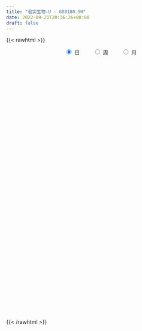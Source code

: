 ```yaml
---
title: "君实生物-U - 688180.SH"
date: 2022-09-21T20:36:26+08:00
draft: false
---
```

{{< rawhtml >}}
    <div style="text-align: center">
        <label style="padding: 1rem;"><input style="margin-right: .5rem" type="radio" name="period" value="D" checked onclick="period_change(this)">日</label>
        <label style="padding: 1rem;"><input style="margin-right: .5rem" type="radio" name="period" value="W" onclick="period_change(this)">周</label>
        <label style="padding: 1rem;"><input style="margin-right: .5rem" type="radio" name="period" value="M" onclick="period_change(this)">月</label>
    </div>
    <div id="chart" style="height: 700px;"></div> 
    <script type="text/javascript">
        const D_v = [20208.17,24397.59,41228.09,37460.76,27404.21,22305.48,31499.83,30792.16,20314.15,18694.76,16053.45,23063.58,46789.79,28741.41,16091.13,19859.54,36701.54,21594.01,21524.06,25164.91,14286.28,12622.81,36059.67,30711.98,29709.57,27368.76,19452.79,20184.43,14547.06,14059.77,22203.9,18965.05,18934.54,9822.54,9006.99,11928.23,18959.85,17356.44,46119.88,18680.79,13415.94,18966.39,18318.42,19333.76,23905.66,15573.78,23410.01,74677.48,25848.01,27640.51,15799.84,13706.85,14305.72,17012.82,13132.69,35253.29,18260.51,10000.49,14784.64,12893.21,15143.32,13835.92,12770.75,10326.23,10642.64,12513.07,11385.01,20753.1,13593.04,24279.51,14709.89,24487.51,30450.93,19937.76,38479.55,18894.45,22106.29,20186.26,19345.35,21445.7,23152.78,73358.84,32178.0,24200.43,42495.31,27453.48,19243.57,19664.88,21003.51,22751.6,27915.11,32629.29,25811.97,43835.62,32631.09,23942.99,37263.87,60660.55,33376.82,62749.24,25563.56,30980.04,28442.77,39786.69,26562.13,31236.92,19782.84,26835.4,21399.43,47192.32,47461.71,26307.38,39064.15,28994.26,31510.01,39108.95,36148.84,49969.34,25748.19,17801.52,18673.02,31939.37,34144.78,27263.04,18917.16,22089.5,25774.01,18489.8,19538.04,16743.65,10686.79,13999.03,12066.65,19619.83,15292.12,9684.71,7656.77,6405.59,14707.1,8488.77,6443.94,7398.05,5907.43,8342.4,8169.75,9560.13,8579.7,9627.2,11914.28,11819.49,9106.1,11111.77,8208.81,8529.18,17756.17,14353.36,20227.18,11018.19,10510.28,13241.19,59495.48,37358.0,19164.31,17770.85,15832.16,11946.94,10478.25,11764.34,18218.81,16791.25,18821.27,16644.25,15172.25,18518.15,15477.46,15113.55,23473.35,18497.79,27694.68,41859.8,33109.89,23674.21,19815.38,16378.23,26770.56,15369.02,14154.87,15464.57,18323.89,19195.27,16744.52,13633.26,20694.99,15180.09,14009.66,10727.62,13972.65,27497.08,17448.21,16031.04,13577.27,24291.11,16651.35,22518.89,13368.38,20386.03,15432.95,20862.83,19463.38,22416.1,141548.94,129386.75,78035.74,39376.5,58174.05,69731.33,46073.56,57109.93,47903.39,57803.35,64826.65,85492.59,77569.5,86141.56,54189.94,47393.37,43521.96,67889.18,55270.4,43178.78,46593.89,37295.3,38586.12,34379.8,31201.74,142152.75,82152.11,50611.41,57774.24,38659.25,42650.57,30474.69,85248.82,93311.36,37683.14,27155.11,37030.38,54922.15,27490.97,29526.57,28662.52,38301.15,27027.5,28810.51,19839.88,46412.84,78674.61,48211.96,23133.1,20962.49,29687.36,18924.55,37516.37,16678.58,28990.02,21856.28,19775.32,16943.82,18555.47,17457.53,18471.22,15978.87,18878.21,21971.03,28317.78,33968.28,28924.69,46999.13,23739.37,18649.9,27333.21,32093.72,45491.02,31753.09,33210.32,39251.3,44213.55,136415.53,79795.47,40797.59,96832.75,63049.76,42956.94,48553.61,79759.48,143331.54,77202.43,52780.92,55338.17,47312.95,98324.57,101596.1,75854.41,65281.35,37241.75,74300.23,45532.37,47972.65,112252.03,193855.8,113371.56,61669.31,69386.21,58349.25,63578.05,36865.27,28163.83,30571.05,37637.45,81111.14,44119.5,67352.83,25356.22,21514.62,228624.93,165546.46,73814.97,45800.43,32953.23,53245.4,76109.32,101855.77,114730.13,308549.99,369517.98,279483.96,197360.6,233598.7,229304.42,133151.56,124088.01,175126.62,114673.99,96936.26,79428.37,64132.79,85495.87,98393.59,74941.09,155735.72,105447.37,98782.71,69299.78,118086.73,113925.19,100368.49,90143.85,161407.67,119419.69,121512.59,80188.41,73620.89,173802.41,134656.25,125866.47,185915.54,127790.83,156035.12,225282.5,269909.35,199450.35,239078.9,275562.87,310405.89,276631.37,167911.92,163651.73,158846.6,140901.2,150021.88,134225.1,127319.68,136618.46,111114.87,132704.91,83643.81,90152.41,84021.06,85048.62,94271.44,114510.49,200894.54,160556.85,113945.45,111950.06,136588.03,79892.86,125426.06,102577.07,108450.43,215860.18,173544.28,179011.14,138572.09,181062.18,226210.45,223259.49,341778.41,229571.2,270106.41,300029.13,232217.05,222138.05,281579.7,234758.52,470940.17,272782.79,216245.36,147639.8,196469.09,152239.49,398151.95,219904.8,182038.3,250356.39,149646.76,117569.25,188806.32,133843.48,102669.8,107488.53,98918.67,219390.72,156469.45,110692.93,117713.54,134802.15,128582.72,112061.25,126880.03,129605.75,96405.65,83587.32,101106.38,94333.93,99944.6,106046.31,101673.89,98363.91,128490.08,70178.81,64831.14,108880.58,120756.34,70588.65,48024.72,105073.96,60840.13,43959.81,87356.7,55465.58,73579.58,66609.76,44319.56,82077.43,80990.37,68806.87,83887.26,89665.24,48350.79,63036.62,84634.08,43636.26,38231.46,40240.63,48964.95,81686.96,64422.3,42610.88,79866.84,55354.86,40744.43,37965.11,33137.36,42166.61,61221.17,56381.75,44923.48,38961.67,29981.49,39629.54,29610.37,57481.69,38117.63,33255.21,46238.9,50135.56,51705.27,38541.5,31490.55]
const D_histogram = [0.0,-0.1084900285,0.0240888954,0.3703215121,0.298596508,0.2768606386,-0.1048750566,-0.6045712216,-0.6981626484,-0.6315499305,-0.5316708943,-0.3702928482,0.0262323787,0.301046294,0.3919459598,0.3950984873,0.5929904573,0.5342644008,0.3165559572,-0.1681597075,-0.4115314766,-0.551202611,-0.256728302,0.1175951604,0.3957168733,0.467233464,0.4223089752,0.3364264404,0.22605481,0.0953937012,0.0562886158,-0.1532528577,-0.4570103993,-0.6062972513,-0.6769987256,-0.693833279,-0.5225551686,-0.5596094999,-0.9722753694,-1.1210770398,-1.166890288,-0.9561054482,-0.9003233929,-0.6668739407,-0.3691599399,-0.3426835715,-0.4900114694,-0.8369920626,-1.0950084291,-1.2710315256,-1.241225079,-1.1143273479,-0.9064363796,-0.7842477832,-0.6380688556,-0.3375576327,-0.0995257699,0.1298518909,0.3555248368,0.5145429699,0.5839838184,0.6714420422,0.7494000883,0.7683838118,0.7017083942,0.533461609,0.4010532016,0.1694992538,0.158141814,0.3692735343,0.5005402198,0.5303309883,0.7298735611,0.7939458056,0.9217401066,0.9945202915,0.9827025355,0.8862458557,0.7889152242,0.6330759947,0.3841116639,0.972828621,1.3004607589,1.3345445772,1.5729263777,1.4044392035,1.1505772094,0.8379349831,0.7141663122,0.4647514665,0.3911066309,0.1817113164,0.0988185642,0.2397341752,0.3317529353,0.4200911976,0.6485912647,1.1116677501,1.3075900203,1.0815836036,0.7121838538,0.6114355997,0.5661743783,0.6990869864,0.5120035287,0.1948961346,-0.1396654101,-0.1246094287,-0.0166460024,0.4011135141,0.465013982,0.5375618274,0.761111078,0.5253159243,0.1991236456,0.3141030807,0.4308228945,0.3258292623,-0.0001607765,-0.184010827,-0.4110265556,-0.903701938,-1.578397079,-2.0218877717,-2.1968806934,-2.0879337749,-2.1165923021,-2.123702702,-1.9334046075,-1.5738896824,-1.2773726495,-1.0393557636,-0.6936752264,-0.7463296705,-0.9050689874,-1.0592892542,-0.9359731241,-0.8772445465,-0.5448181677,-0.3410165027,-0.1435013747,-0.0039877151,0.0880382403,0.1491040728,0.1546766814,0.2039564507,0.0899589049,-0.0172221781,-0.1291510347,-0.2672499723,-0.1892651416,0.0268818549,0.1280575303,0.2064589347,0.4415039499,0.5756930191,0.6517227111,0.7470931794,0.7955533333,0.6219953144,0.9902375042,0.7479617442,0.6145679091,0.3839798168,0.0615652301,-0.0725378255,-0.2173472533,-0.2210200163,-0.083204286,-0.089655728,-0.0034699814,0.0539440835,-0.0527596409,-0.0262336142,0.0531113676,0.0221592933,0.1667925137,0.1563319437,0.3277368296,0.6978492965,0.9213501367,0.8904462661,0.7622182868,0.6481735448,0.3535139784,0.038785077,-0.1597935963,-0.380096678,-0.6826496623,-0.9516923444,-1.0130654946,-0.9547035582,-1.0308612165,-0.9814129516,-0.8427436456,-0.7479509531,-0.5499066357,-0.5017675398,-0.4430287117,-0.4180062095,-0.3181107751,-0.5019063444,-0.653624014,-0.8485449821,-0.9409683544,-1.0693722515,-0.9852450543,-0.7573084658,-0.4871101121,-0.3719555567,-0.7497323832,-0.9682329263,-1.1772640143,-1.1880293948,-1.1369857663,-0.9273086112,-0.8191723021,-0.6936039597,-0.6750684579,-0.7198612278,-0.6012470001,-0.2995443528,-0.0016030756,0.3606905137,0.6018295565,0.7740785074,0.8189643139,0.981465613,1.1175857496,1.1330376959,1.0407467707,0.8674362555,0.6912956966,0.481472346,0.3089406125,0.5561341986,0.4471861919,0.4502830399,0.3679800577,0.3536885517,0.2804982926,0.2016686501,0.315068256,0.123646857,0.0814978659,0.0889849798,0.2150561173,0.4140979993,0.4943362197,0.4858432213,0.4044805034,0.4396937153,0.4289782276,0.4158629351,0.3780088219,0.2364269825,0.2032778054,0.0613152618,0.0039570428,-0.0382183357,-0.0334796784,-0.0512006215,-0.2325628357,-0.2448024422,-0.1402670503,-0.0315172365,0.0129801272,0.0154812669,0.0100007107,0.0157363043,0.0020001857,0.0501653995,0.0413161431,-0.0226824298,-0.1025246778,-0.2357415451,-0.2768291607,-0.4513928139,-0.5003258198,-0.4636195938,-0.4213289458,-0.4259343432,-0.3330002626,-0.2526043634,-0.1722187234,-0.1773475501,-0.1160630841,0.2347032644,0.4174130621,0.5627546778,0.8416988874,1.0053229777,1.080054282,0.9963254371,1.0534351039,1.2221427951,1.3298294882,1.3178412003,1.3069634984,1.1852450781,1.171317156,1.0762300589,0.7451817085,0.3642178839,0.1587325656,-0.0291025669,-0.1589477013,-0.1610375415,-0.0257785276,0.2855391896,0.4687892071,0.5438633681,0.3423815641,0.1911306652,0.0233353535,-0.1690611131,-0.2949302584,-0.4445830298,-0.5013671984,-0.4766783894,-0.5721630171,-0.5305294356,-0.5564503507,-0.5525247818,0.0697712025,0.0213191194,-0.155959493,-0.3609393659,-0.4440784869,-0.3299697789,-0.0980978288,0.2269249694,0.5213016909,1.3159185552,2.2747609074,2.6256804657,2.6158579189,2.4765903162,1.6885914865,1.1032463189,0.3565551674,-0.6297093272,-1.3109456203,-1.8943992678,-2.2068009251,-2.4153362888,-2.4006582498,-2.4060218083,-2.45328179,-1.935439219,-1.5871048826,-1.1573559579,-0.8381434605,-0.300540676,0.3145390443,0.6127293852,0.9058697281,1.1784132687,1.4408575834,1.3863688748,1.2478010552,1.0998828157,1.2353397813,1.2825855364,1.341894378,0.5716906294,0.1355883812,0.2811674456,0.7262630344,0.7769736264,0.6092473148,0.4051866658,0.6890947129,1.4149227865,1.8825150512,1.6291227356,1.4101193452,1.3013470957,0.8406522899,0.3762574846,-0.1409981226,-0.3786841421,-0.478234323,-0.7005987623,-1.134744262,-1.4088890797,-1.7189668721,-1.9012060591,-2.0838821149,-2.3456800112,-2.0636408124,-1.2331983306,-0.5081828025,-0.1394512324,-0.1930090376,0.0599750613,0.0424187938,0.001620987,0.0409264401,-0.1282616805,0.6225361949,1.0680697092,1.6111005685,1.8040253528,2.2546812686,2.3294882815,2.7478884616,3.5557519543,4.0294976091,3.5131394393,2.2835836552,1.1257471996,0.7934088788,0.2601870471,-0.4711408825,-2.3440471451,-3.2398893632,-3.7063825837,-4.0157323262,-4.2637596007,-4.1296283211,-4.5678999787,-4.4304512025,-4.0645528566,-3.1990704139,-2.4912207895,-1.7846893319,-1.0883414186,-0.8587015059,-0.6489538248,-0.6073328823,-0.503409494,-0.0909588256,-0.0917512444,-0.1017786993,-0.2240505411,-0.4052874053,-0.2295137755,-0.0958493057,0.1226961841,-0.0314693505,-0.05562521,-0.1194303672,0.0565442867,0.0664915598,0.0999765913,0.0639066399,0.0064078153,0.070579931,-0.1798850587,-0.2681269697,-0.3017841795,-0.2770785568,-0.4162051205,-0.4953379183,-0.4664965214,-0.2313051577,-0.1287448034,-0.0812127588,0.0999151616,0.1438191699,0.0697284495,0.0000726186,-0.049750492,-0.1654660694,-0.2247793769,-0.1998086736,0.0003041047,0.0910178463,0.2198804905,0.2001100336,0.3908934403,0.4896048258,0.5479292655,0.5511065792,0.6197661848,0.7219042934,0.6478498265,0.6144619001,0.4397104616,0.2266333406,0.1393102429,0.051466296,0.0239430579,-0.0409652826,-0.0951774317,-0.101335998,-0.0429983403,-0.0218625199,0.0278664249,0.1005047192,0.10560771,0.2440094246,0.2660576354,0.2804240682,0.1934951371,0.1090953118,-0.0493156707,-0.0504167956,-0.045282129]
const D_fast = [0.0,-0.1356125356,0.0029886121,0.4418016069,0.4447257298,0.4922050201,0.0842505606,-0.5665884097,-0.8347204986,-0.9259952634,-0.9590339508,-0.8902291167,-0.4871457952,-0.1370703063,0.0518158494,0.1537429988,0.4998825831,0.5747226268,0.4361531724,-0.0906024191,-0.4368570573,-0.7143288444,-0.484036611,-0.0803143585,0.2967365727,0.4850615295,0.5457142844,0.5439383598,0.4900804319,0.3832677484,0.3582348169,0.110380129,-0.3076300125,-0.6084911773,-0.848442333,-1.0387352061,-0.9980958878,-1.1750525942,-1.830787306,-2.2598582363,-2.5973940565,-2.6256355788,-2.7949343718,-2.7282034047,-2.5227793889,-2.5819739134,-2.8518046786,-3.4080332874,-3.9398017612,-4.4335827391,-4.7140825623,-4.8657666681,-4.8844847947,-4.9583581441,-4.9716964304,-4.7555746157,-4.5424241954,-4.2805835619,-3.9660294067,-3.6783755312,-3.4629387281,-3.2076199938,-2.9423119256,-2.7312322491,-2.6224805681,-2.6573619512,-2.6895070581,-2.8786861925,-2.8505081788,-2.5470580749,-2.2906563345,-2.1282828189,-1.7462718558,-1.4837131599,-1.1254838322,-0.8040735745,-0.5702156966,-0.4451109125,-0.3452127379,-0.3427829688,-0.4957193836,0.3362047288,0.9889520564,1.356672019,1.9882854139,2.1709080406,2.2046903488,2.1015318683,2.1563047754,2.0230777964,2.0472096186,1.8832421331,1.825054022,2.0259031768,2.2008601707,2.3942212324,2.7848691156,3.5258625385,4.0486823139,4.0930717981,3.9017180117,3.9538286575,4.0501110307,4.3577953854,4.2987128098,4.0303294494,3.6608515523,3.6447551764,3.7485571021,4.2665949971,4.4467489605,4.6536872628,5.0675142829,4.9630481103,4.686636743,4.8801419482,5.1045674857,5.081031169,4.7550009361,4.5251481788,4.1953758114,3.4767749445,2.4074805337,1.4585178981,0.734304803,0.3212682777,-0.236538325,-0.7745744003,-1.0676274577,-1.1015849532,-1.1244110827,-1.1462331377,-0.9739714071,-1.2132082688,-1.5982148326,-2.0172574129,-2.1279345638,-2.2885171229,-2.092295286,-1.9737477467,-1.8121079624,-1.6735912315,-1.5595557161,-1.4612138654,-1.4169720864,-1.3167032045,-1.408211024,-1.5196976516,-1.6639142669,-1.8688256975,-1.8381571523,-1.615289692,-1.4820996341,-1.352083496,-1.0066624933,-0.7285501693,-0.4895897995,-0.2074460363,0.0399024509,0.0218432605,0.6376448264,0.5823595024,0.6026076446,0.4680145065,0.1609912273,0.0087537154,-0.1903925258,-0.2493202928,-0.132305634,-0.161171008,-0.0758527568,-0.004952671,-0.1248463056,-0.1048786824,-0.0122558588,-0.0376681097,0.1486632391,0.177285655,0.4306247483,0.9751995393,1.4290379136,1.6207456096,1.6830722021,1.7310708463,1.5247897744,1.2197571423,0.9812300699,0.6659028187,0.1926874189,-0.3142783494,-0.6289178732,-0.8092318263,-1.1431047888,-1.3390097617,-1.4110263672,-1.5032214129,-1.4426537545,-1.5199565435,-1.5719748933,-1.6514539436,-1.6310862029,-1.9403583583,-2.2554820314,-2.6625392451,-2.990204706,-3.3859516659,-3.5481357323,-3.5095262603,-3.3611054345,-3.3389397684,-3.9041496907,-4.3647084653,-4.8680555569,-5.1758282861,-5.4090310992,-5.4311810969,-5.5278378632,-5.5756705108,-5.7259021234,-5.9506602003,-5.9823577226,-5.7555411635,-5.4580006552,-5.0055344376,-4.6139380056,-4.2481694278,-3.9985425429,-3.5906748406,-3.1751582665,-2.8764468963,-2.7085511288,-2.6650025801,-2.6683192149,-2.757774479,-2.8530710594,-2.4668439237,-2.4639953823,-2.3483277743,-2.3386357421,-2.2645051102,-2.2675707962,-2.2959832761,-2.1038166062,-2.264326291,-2.2861008157,-2.2563674567,-2.07653229,-1.7739659082,-1.5701436328,-1.4571758259,-1.4374184179,-1.2922817772,-1.195752708,-1.1049022668,-1.0482541745,-1.1307292682,-1.1130589939,-1.2396927221,-1.2960616804,-1.3477916428,-1.3514229052,-1.3819440036,-1.6214469267,-1.6948871438,-1.6254185144,-1.5245480098,-1.4768056143,-1.4704341579,-1.4734145363,-1.4637448666,-1.4769809389,-1.4162743751,-1.4147945958,-1.4844637762,-1.5899371936,-1.7820894471,-1.892384353,-2.1797962096,-2.3538106704,-2.4330093429,-2.4960509314,-2.6071399146,-2.5974558996,-2.5802110912,-2.5428801321,-2.5923458463,-2.5600771513,-2.1506349868,-1.8635719236,-1.5775416384,-1.0881727069,-0.6732178722,-0.3284729974,-0.163120483,0.1573479597,0.6315913497,1.0717354149,1.389207427,1.7050705997,1.879663449,2.1585648158,2.3325352335,2.1877823103,1.8978729566,1.7320707797,1.5369600055,1.3673779458,1.3250287202,1.4538431022,1.8365456168,2.1369929361,2.348032939,2.2321465261,2.1286782935,1.9667168201,1.7320550752,1.5324533654,1.2716548365,1.0895288684,0.99504808,0.756522698,0.6655239206,0.5004904178,0.3662847913,1.0060235762,0.962901273,0.7466327873,0.451418073,0.2572593302,0.2888755935,0.4962230864,0.8779771269,1.3026792712,2.4262757743,3.9538083533,4.961148028,5.6052899609,6.0851699373,5.7193189793,5.4097853913,4.7522330317,3.6085412053,2.5995685072,1.5425150427,0.6784131541,-0.1339562817,-0.7194428052,-1.3263118158,-1.986892245,-1.9529094788,-2.0013513631,-1.8609414278,-1.7512647956,-1.28879718,-0.5950826986,-0.1437100115,0.3758977635,0.9430446212,1.5657033318,1.8578068419,2.0311892861,2.1582417506,2.6025336615,2.9704258006,3.3652082367,2.7379271455,2.3357219926,2.5515929184,3.1782542658,3.4232082643,3.4077937815,3.3050297989,3.7612115242,4.8407702945,5.7789913219,5.9328796902,6.0664061362,6.2829706606,6.0324389272,5.6621084931,5.1096033553,4.7772463002,4.5581375386,4.1606234087,3.4427918435,2.8164247558,2.0766052454,1.4190645436,0.7154179591,-0.13279994,-0.3666709443,0.1554719549,0.7534417824,1.0873105443,0.9855004798,1.253478344,1.246526775,1.2061342149,1.255671278,1.0544177373,1.9608496614,2.673400603,3.6192066045,4.2631377269,5.2774639599,5.9346430432,7.0400153387,8.7368168199,10.217936877,10.5798635671,9.9212036967,9.044804041,8.91081794,8.44264287,7.5935297198,5.1346116709,3.4287971121,2.0357082456,0.7224254215,-0.5915417532,-1.4898175538,-3.0700642061,-4.0402282305,-4.6904680988,-4.6247532595,-4.5397088326,-4.279349708,-3.8550871493,-3.840122613,-3.7926133881,-3.9028256662,-3.9247546514,-3.5350436894,-3.5587739192,-3.594246049,-3.7725305261,-4.0550892416,-3.9366940557,-3.8269919124,-3.5777723765,-3.7398052487,-3.7778674107,-3.8715301597,-3.6814194342,-3.6548492711,-3.5963700917,-3.6164633832,-3.672360254,-3.5905431555,-3.8859794099,-4.0412530633,-4.150356318,-4.1949203345,-4.4380981784,-4.6410654557,-4.7288481892,-4.5514831149,-4.4811089615,-4.4538801066,-4.2477733958,-4.167914595,-4.224573203,-4.2942108793,-4.3564716128,-4.5135537076,-4.6290618593,-4.6540433245,-4.45385452,-4.3403863168,-4.15655355,-4.1262964985,-3.8377897317,-3.6166771397,-3.4213703837,-3.2804164252,-3.0568152733,-2.7742010914,-2.6862931017,-2.5660655531,-2.6308893762,-2.7873081621,-2.839803699,-2.9147810719,-2.9363185455,-3.0114682066,-3.0894747137,-3.1209672795,-3.0733792068,-3.0577090164,-3.0010134654,-2.9032489913,-2.871744073,-2.6723400022,-2.5837773827,-2.4993049328,-2.5378600796,-2.594986077,-2.7657259772,-2.7794313009,-2.7856171665]
const D_slow = [0.0,-0.0271225071,-0.0211002833,0.0714800948,0.1461292218,0.2153443814,0.1891256173,0.0379828119,-0.1365578502,-0.2944453328,-0.4273630564,-0.5199362685,-0.5133781738,-0.4381166003,-0.3401301104,-0.2413554885,-0.0931078742,0.040458226,0.1195972153,0.0775572884,-0.0253255807,-0.1631262335,-0.227308309,-0.1979095189,-0.0989803006,0.0178280654,0.1234053092,0.2075119193,0.2640256218,0.2878740471,0.3019462011,0.2636329867,0.1493803868,-0.002193926,-0.1714436074,-0.3449019271,-0.4755407193,-0.6154430942,-0.8585119366,-1.1387811966,-1.4305037685,-1.6695301306,-1.8946109788,-2.061329464,-2.153619449,-2.2392903419,-2.3617932092,-2.5710412248,-2.8447933321,-3.1625512135,-3.4728574833,-3.7514393202,-3.9780484151,-4.1741103609,-4.3336275748,-4.418016983,-4.4428984255,-4.4104354527,-4.3215542435,-4.1929185011,-4.0469225465,-3.8790620359,-3.6917120139,-3.4996160609,-3.3241889624,-3.1908235601,-3.0905602597,-3.0481854463,-3.0086499928,-2.9163316092,-2.7911965543,-2.6586138072,-2.4761454169,-2.2776589655,-2.0472239389,-1.798593866,-1.5529182321,-1.3313567682,-1.1341279621,-0.9758589634,-0.8798310475,-0.6366238922,-0.3115087025,0.0221274418,0.4153590362,0.7664688371,1.0541131394,1.2635968852,1.4421384633,1.5583263299,1.6561029876,1.7015308167,1.7262354578,1.7861690016,1.8691072354,1.9741300348,2.136277851,2.4141947885,2.7410922936,3.0114881945,3.1895341579,3.3423930578,3.4839366524,3.658708399,3.7867092812,3.8354333148,3.8005169623,3.7693646051,3.7652031045,3.865481483,3.9817349785,4.1161254354,4.3064032049,4.437732186,4.4875130974,4.5660388676,4.6737445912,4.7552019067,4.7551617126,4.7091590058,4.606402367,4.3804768825,3.9858776127,3.4804056698,2.9311854964,2.4092020527,1.8800539772,1.3491283017,0.8657771498,0.4723047292,0.1529615668,-0.1068773741,-0.2802961807,-0.4668785983,-0.6931458451,-0.9579681587,-1.1919614397,-1.4112725764,-1.5474771183,-1.632731244,-1.6686065877,-1.6696035164,-1.6475939564,-1.6103179382,-1.5716487678,-1.5206596552,-1.4981699289,-1.5024754735,-1.5347632321,-1.6015757252,-1.6488920106,-1.6421715469,-1.6101571643,-1.5585424307,-1.4481664432,-1.3042431884,-1.1413125106,-0.9545392158,-0.7556508824,-0.6001520538,-0.3525926778,-0.1656022417,-0.0119602645,0.0840346897,0.0994259972,0.0812915409,0.0269547275,-0.0283002765,-0.049101348,-0.07151528,-0.0723827754,-0.0588967545,-0.0720866647,-0.0786450683,-0.0653672264,-0.059827403,-0.0181292746,0.0209537113,0.1028879187,0.2773502428,0.507687777,0.7302993435,0.9208539152,1.0828973014,1.171275796,1.1809720653,1.1410236662,1.0459994967,0.8753370811,0.637413995,0.3841476214,0.1454717319,-0.1122435723,-0.3575968102,-0.5682827216,-0.7552704598,-0.8927471188,-1.0181890037,-1.1289461816,-1.233447734,-1.3129754278,-1.4384520139,-1.6018580174,-1.8139942629,-2.0492363515,-2.3165794144,-2.562890678,-2.7522177944,-2.8739953225,-2.9669842116,-3.1544173075,-3.396475539,-3.6907915426,-3.9877988913,-4.2720453329,-4.5038724857,-4.7086655612,-4.8820665511,-5.0508336656,-5.2307989725,-5.3811107225,-5.4559968107,-5.4563975796,-5.3662249512,-5.2157675621,-5.0222479352,-4.8175068568,-4.5721404535,-4.2927440161,-4.0094845922,-3.7492978995,-3.5324388356,-3.3596149115,-3.239246825,-3.1620116719,-3.0229781222,-2.9111815742,-2.7986108142,-2.7066157998,-2.6181936619,-2.5480690888,-2.4976519262,-2.4188848622,-2.387973148,-2.3675986815,-2.3453524366,-2.2915884072,-2.1880639074,-2.0644798525,-1.9430190472,-1.8418989213,-1.7319754925,-1.6247309356,-1.5207652018,-1.4262629964,-1.3671562507,-1.3163367994,-1.3010079839,-1.3000187232,-1.3095733071,-1.3179432267,-1.3307433821,-1.388884091,-1.4500847016,-1.4851514641,-1.4930307733,-1.4897857415,-1.4859154248,-1.4834152471,-1.479481171,-1.4789811246,-1.4664397747,-1.4561107389,-1.4617813464,-1.4874125158,-1.5463479021,-1.6155551923,-1.7284033957,-1.8534848507,-1.9693897491,-2.0747219856,-2.1812055714,-2.264455637,-2.3276067279,-2.3706614087,-2.4149982962,-2.4440140672,-2.3853382512,-2.2809849856,-2.1402963162,-1.9298715943,-1.6785408499,-1.4085272794,-1.1594459201,-0.8960871442,-0.5905514454,-0.2580940733,0.0713662267,0.3981071013,0.6944183708,0.9872476598,1.2563051746,1.4426006017,1.5336550727,1.5733382141,1.5660625724,1.526325647,1.4860662617,1.4796216298,1.5510064272,1.668203729,1.804169571,1.889764962,1.9375476283,1.9433814667,1.9011161884,1.8273836238,1.7162378663,1.5908960667,1.4717264694,1.3286857151,1.1960533562,1.0569407685,0.9188095731,0.9362523737,0.9415821536,0.9025922803,0.8123574388,0.7013378171,0.6188453724,0.5943209152,0.6510521575,0.7813775803,1.1103572191,1.6790474459,2.3354675623,2.9894320421,3.6085796211,4.0307274927,4.3065390724,4.3956778643,4.2382505325,3.9105141274,3.4369143105,2.8852140792,2.281380007,1.6812154446,1.0797099925,0.466389545,-0.0174702598,-0.4142464804,-0.7035854699,-0.913121335,-0.988256504,-0.909621743,-0.7564393967,-0.5299719646,-0.2353686474,0.1248457484,0.4714379671,0.7833882309,1.0583589348,1.3671938802,1.6878402643,2.0233138587,2.1662365161,2.2001336114,2.2704254728,2.4519912314,2.646234638,2.7985464667,2.8998431331,3.0721168114,3.425847508,3.8964762708,4.3037569547,4.656286791,4.9816235649,5.1917866374,5.2858510085,5.2506014779,5.1559304423,5.0363718616,4.861222171,4.5775361055,4.2253138356,3.7955721176,3.3202706028,2.799300074,2.2128800712,1.6969698681,1.3886702855,1.2616245849,1.2267617768,1.1785095174,1.1935032827,1.2041079811,1.2045132279,1.2147448379,1.1826794178,1.3383134665,1.6053308938,2.0081060359,2.4591123741,3.0227826913,3.6051547617,4.2921268771,5.1810648656,6.1884392679,7.0667241278,7.6376200415,7.9190568414,8.1174090611,8.1824558229,8.0646706023,7.478658816,6.6686864752,5.7420908293,4.7381577477,3.6722178476,2.6398107673,1.4978357726,0.390222972,-0.6259152422,-1.4256828456,-2.048488043,-2.494660376,-2.7667457307,-2.9814211071,-3.1436595633,-3.2954927839,-3.4213451574,-3.4440848638,-3.4670226749,-3.4924673497,-3.548479985,-3.6498018363,-3.7071802802,-3.7311426066,-3.7004685606,-3.7083358982,-3.7222422007,-3.7520997925,-3.7379637209,-3.7213408309,-3.6963466831,-3.6803700231,-3.6787680693,-3.6611230865,-3.7060943512,-3.7731260936,-3.8485721385,-3.9178417777,-4.0218930578,-4.1457275374,-4.2623516678,-4.3201779572,-4.3523641581,-4.3726673478,-4.3476885574,-4.3117337649,-4.2943016525,-4.2942834979,-4.3067211209,-4.3480876382,-4.4042824824,-4.4542346508,-4.4541586247,-4.4314041631,-4.3764340405,-4.3264065321,-4.228683172,-4.1062819656,-3.9692996492,-3.8315230044,-3.6765814582,-3.4961053848,-3.3341429282,-3.1805274532,-3.0705998378,-3.0139415026,-2.9791139419,-2.9662473679,-2.9602616034,-2.9705029241,-2.994297282,-3.0196312815,-3.0303808666,-3.0358464965,-3.0288798903,-3.0037537105,-2.977351783,-2.9163494269,-2.849835018,-2.779729001,-2.7313552167,-2.7040813888,-2.7164103064,-2.7290145053,-2.7403350376]
const D_data = [['2020-09-01', 91.98, 90.0, 89.63, 92.0],['2020-09-02', 89.99, 88.3, 88.03, 90.56],['2020-09-03', 89.57, 91.35, 88.31, 93.75],['2020-09-04', 90.14, 95.49, 90.08, 95.5],['2020-09-07', 94.48, 91.28, 90.75, 95.38],['2020-09-08', 91.56, 91.91, 90.82, 94.9],['2020-09-09', 91.08, 86.4, 86.33, 91.08],['2020-09-10', 87.04, 82.26, 81.8, 87.5],['2020-09-11', 84.0, 85.21, 83.32, 85.99],['2020-09-14', 86.63, 86.58, 85.33, 88.4],['2020-09-15', 86.29, 86.93, 84.18, 86.99],['2020-09-16', 86.64, 87.98, 86.06, 89.5],['2020-09-17', 88.56, 92.23, 87.4, 93.8],['2020-09-18', 91.88, 92.59, 91.1, 94.6],['2020-09-21', 93.01, 91.5, 90.8, 93.01],['2020-09-22', 90.3, 90.93, 90.22, 93.74],['2020-09-23', 91.0, 94.29, 90.55, 95.98],['2020-09-24', 92.99, 91.9, 91.36, 93.48],['2020-09-25', 91.89, 89.51, 89.07, 93.6],['2020-09-28', 89.07, 84.33, 84.0, 89.79],['2020-09-29', 85.77, 85.15, 84.38, 86.17],['2020-09-30', 86.6, 85.01, 84.82, 87.57],['2020-10-09', 93.2, 90.52, 89.82, 94.5],['2020-10-12', 91.39, 93.25, 90.39, 93.48],['2020-10-13', 93.0, 94.0, 92.36, 94.99],['2020-10-14', 92.0, 92.7, 91.92, 94.99],['2020-10-15', 92.0, 91.68, 91.68, 93.89],['2020-10-16', 91.73, 91.14, 89.5, 92.4],['2020-10-19', 91.0, 90.56, 90.18, 91.99],['2020-10-20', 90.02, 89.82, 88.6, 90.26],['2020-10-21', 89.52, 90.61, 89.52, 92.95],['2020-10-22', 89.99, 87.8, 87.8, 90.0],['2020-10-23', 87.85, 85.01, 84.9, 88.69],['2020-10-26', 84.01, 85.3, 83.61, 85.99],['2020-10-27', 85.0, 85.16, 84.27, 85.7],['2020-10-28', 85.0, 85.01, 83.88, 85.66],['2020-10-29', 85.01, 87.24, 84.31, 87.97],['2020-10-30', 87.18, 84.48, 84.33, 87.18],['2020-11-02', 84.92, 77.83, 76.0, 84.93],['2020-11-03', 78.0, 78.63, 76.99, 79.3],['2020-11-04', 78.99, 78.29, 77.95, 79.96],['2020-11-05', 79.73, 80.88, 78.84, 82.0],['2020-11-06', 80.98, 78.66, 77.57, 81.0],['2020-11-09', 79.28, 80.76, 79.0, 81.32],['2020-11-10', 82.69, 82.29, 81.8, 84.88],['2020-11-11', 82.0, 79.17, 79.1, 82.29],['2020-11-12', 79.17, 76.0, 75.18, 80.1],['2020-11-13', 72.0, 71.27, 67.5, 73.49],['2020-11-16', 72.3, 69.58, 69.58, 72.9],['2020-11-17', 70.2, 68.05, 67.31, 70.79],['2020-11-18', 68.2, 68.75, 67.97, 69.55],['2020-11-19', 68.1, 68.93, 67.75, 69.39],['2020-11-20', 68.88, 69.49, 68.08, 69.66],['2020-11-23', 69.49, 68.05, 67.91, 69.49],['2020-11-24', 67.95, 67.9, 67.23, 68.35],['2020-11-25', 67.6, 70.03, 67.32, 71.87],['2020-11-26', 69.5, 69.9, 69.31, 71.34],['2020-11-27', 69.9, 70.44, 69.6, 70.63],['2020-11-30', 70.99, 71.2, 69.92, 71.99],['2020-12-01', 70.89, 71.15, 70.68, 71.99],['2020-12-02', 71.49, 70.5, 69.4, 71.49],['2020-12-03', 70.7, 71.09, 70.05, 71.84],['2020-12-04', 70.7, 71.45, 70.45, 72.0],['2020-12-07', 71.45, 71.07, 70.7, 71.94],['2020-12-08', 71.0, 69.97, 69.8, 71.32],['2020-12-09', 69.8, 68.09, 68.0, 69.8],['2020-12-10', 68.29, 67.65, 67.5, 68.6],['2020-12-11', 67.5, 65.21, 64.8, 67.72],['2020-12-14', 67.0, 67.01, 66.6, 67.99],['2020-12-15', 67.48, 70.13, 66.76, 71.15],['2020-12-16', 70.0, 70.0, 68.65, 70.89],['2020-12-17', 70.5, 69.19, 66.78, 71.2],['2020-12-18', 69.1, 72.08, 67.79, 72.51],['2020-12-21', 71.77, 71.37, 70.68, 72.4],['2020-12-22', 70.88, 73.07, 70.01, 74.83],['2020-12-23', 73.0, 73.42, 71.83, 74.08],['2020-12-24', 74.08, 73.08, 72.6, 75.75],['2020-12-25', 72.85, 72.27, 71.77, 73.6],['2020-12-28', 72.27, 72.23, 70.62, 74.38],['2020-12-29', 73.62, 71.23, 71.21, 74.45],['2020-12-30', 70.98, 69.24, 69.1, 71.04],['2020-12-31', 69.69, 81.1, 69.52, 82.0],['2021-01-04', 80.99, 81.16, 78.57, 82.33],['2021-01-05', 81.12, 79.5, 79.01, 82.5],['2021-01-06', 80.09, 84.0, 79.02, 85.5],['2021-01-07', 83.4, 80.37, 80.32, 84.26],['2021-01-08', 79.01, 79.31, 78.6, 82.48],['2021-01-11', 79.0, 78.0, 77.27, 80.86],['2021-01-12', 78.5, 80.0, 78.5, 82.17],['2021-01-13', 79.01, 78.1, 76.69, 79.1],['2021-01-14', 77.5, 80.0, 77.15, 81.99],['2021-01-15', 80.0, 78.0, 77.27, 80.6],['2021-01-18', 78.1, 79.15, 75.88, 80.6],['2021-01-19', 79.47, 82.5, 79.47, 85.48],['2021-01-20', 84.0, 83.01, 82.6, 85.35],['2021-01-21', 83.0, 84.03, 82.76, 84.86],['2021-01-22', 83.8, 87.37, 83.1, 88.44],['2021-01-25', 90.02, 93.22, 89.88, 94.8],['2021-01-26', 94.93, 93.0, 91.3, 94.97],['2021-01-27', 92.9, 89.0, 84.48, 92.93],['2021-01-28', 87.0, 86.75, 86.16, 90.77],['2021-01-29', 87.5, 89.84, 86.75, 90.83],['2021-02-01', 89.48, 91.1, 88.8, 93.33],['2021-02-02', 98.05, 94.59, 94.48, 99.36],['2021-02-03', 93.92, 91.45, 90.87, 95.5],['2021-02-04', 91.5, 89.28, 85.5, 92.58],['2021-02-05', 89.0, 87.86, 87.05, 91.06],['2021-02-08', 88.9, 91.81, 86.1, 92.99],['2021-02-09', 91.06, 93.79, 91.06, 93.95],['2021-02-10', 96.06, 99.8, 94.37, 102.3],['2021-02-18', 98.93, 97.58, 96.01, 104.68],['2021-02-19', 97.57, 99.04, 96.8, 101.66],['2021-02-22', 100.0, 102.86, 97.15, 104.77],['2021-02-23', 101.94, 98.21, 97.72, 102.49],['2021-02-24', 97.55, 96.48, 96.01, 100.58],['2021-02-25', 97.99, 102.29, 97.8, 102.59],['2021-02-26', 100.2, 103.9, 98.9, 105.2],['2021-03-01', 106.83, 102.13, 99.5, 106.98],['2021-03-02', 103.13, 99.0, 98.08, 103.13],['2021-03-03', 98.95, 100.0, 96.9, 100.78],['2021-03-04', 98.7, 98.77, 97.5, 99.74],['2021-03-05', 96.0, 93.6, 93.6, 96.95],['2021-03-08', 94.0, 87.75, 87.68, 94.6],['2021-03-09', 87.98, 86.7, 84.65, 89.77],['2021-03-10', 88.05, 87.15, 86.66, 89.34],['2021-03-11', 87.1, 89.19, 86.31, 89.88],['2021-03-12', 90.0, 86.3, 85.86, 90.0],['2021-03-15', 85.3, 85.0, 84.0, 86.38],['2021-03-16', 85.05, 86.5, 84.84, 87.8],['2021-03-17', 86.57, 88.8, 86.17, 89.69],['2021-03-18', 88.0, 88.69, 88.0, 89.95],['2021-03-19', 88.5, 88.48, 87.5, 89.7],['2021-03-22', 88.1, 90.69, 87.6, 90.88],['2021-03-23', 90.2, 85.86, 85.66, 91.47],['2021-03-24', 85.01, 83.21, 82.83, 86.33],['2021-03-25', 82.83, 81.51, 81.4, 83.59],['2021-03-26', 81.85, 83.95, 81.67, 84.03],['2021-03-29', 84.8, 82.72, 82.61, 84.8],['2021-03-30', 82.65, 86.43, 82.5, 86.66],['2021-03-31', 86.0, 85.69, 84.9, 87.6],['2021-04-01', 85.69, 86.27, 85.21, 86.89],['2021-04-02', 88.08, 86.16, 86.01, 88.12],['2021-04-06', 84.32, 85.99, 84.32, 86.97],['2021-04-07', 86.15, 85.88, 85.69, 87.22],['2021-04-08', 87.18, 85.26, 85.18, 87.55],['2021-04-09', 85.1, 85.88, 84.23, 86.11],['2021-04-12', 85.8, 83.56, 83.38, 86.88],['2021-04-13', 83.98, 82.86, 82.7, 84.5],['2021-04-14', 82.7, 81.93, 81.5, 83.5],['2021-04-15', 82.05, 80.54, 79.21, 82.55],['2021-04-16', 80.5, 82.67, 80.02, 82.76],['2021-04-19', 82.02, 84.9, 81.51, 85.08],['2021-04-20', 85.0, 84.15, 83.5, 85.4],['2021-04-21', 83.67, 84.26, 83.5, 85.5],['2021-04-22', 84.6, 87.12, 84.6, 87.91],['2021-04-23', 87.2, 87.07, 86.69, 89.38],['2021-04-26', 88.15, 87.23, 87.08, 90.77],['2021-04-27', 87.25, 88.35, 86.71, 88.8],['2021-04-28', 88.4, 88.65, 86.96, 89.15],['2021-04-29', 88.0, 86.0, 85.38, 88.98],['2021-04-30', 97.0, 93.9, 92.16, 101.05],['2021-05-06', 90.01, 87.25, 87.01, 90.99],['2021-05-07', 88.07, 88.13, 86.88, 90.33],['2021-05-10', 88.19, 86.33, 85.58, 89.79],['2021-05-11', 85.05, 83.87, 82.55, 85.26],['2021-05-12', 83.87, 85.0, 83.27, 85.5],['2021-05-13', 85.0, 84.0, 83.88, 85.88],['2021-05-14', 83.5, 85.19, 83.5, 85.5],['2021-05-17', 85.01, 87.2, 85.01, 87.7],['2021-05-18', 87.2, 85.67, 84.0, 87.8],['2021-05-19', 85.67, 87.0, 84.64, 89.0],['2021-05-20', 87.8, 87.04, 85.99, 87.88],['2021-05-21', 88.03, 84.84, 84.34, 88.49],['2021-05-24', 85.0, 86.25, 83.19, 86.97],['2021-05-25', 86.3, 87.2, 86.15, 87.6],['2021-05-26', 87.27, 85.97, 85.61, 87.52],['2021-05-27', 85.8, 88.55, 85.1, 88.88],['2021-05-28', 88.86, 87.1, 86.61, 88.9],['2021-05-31', 87.25, 90.02, 86.36, 90.82],['2021-06-01', 90.66, 94.42, 89.85, 95.19],['2021-06-02', 93.83, 94.9, 92.75, 95.7],['2021-06-03', 94.01, 93.05, 93.05, 95.69],['2021-06-04', 92.0, 92.18, 91.6, 94.88],['2021-06-07', 92.34, 92.41, 90.8, 93.1],['2021-06-08', 93.54, 89.6, 89.0, 94.32],['2021-06-09', 89.0, 88.02, 87.82, 89.99],['2021-06-10', 88.49, 88.2, 87.23, 89.2],['2021-06-11', 88.2, 86.73, 86.59, 88.43],['2021-06-15', 86.73, 83.99, 83.82, 86.76],['2021-06-16', 84.41, 82.31, 82.31, 85.31],['2021-06-17', 82.0, 83.3, 80.85, 83.58],['2021-06-18', 82.99, 84.04, 82.7, 84.08],['2021-06-21', 83.97, 81.51, 81.44, 84.1],['2021-06-22', 81.12, 82.17, 80.45, 83.11],['2021-06-23', 82.48, 83.0, 81.61, 83.77],['2021-06-24', 83.49, 82.35, 81.9, 83.79],['2021-06-25', 82.21, 83.8, 81.88, 84.2],['2021-06-28', 82.2, 82.03, 80.37, 83.99],['2021-06-29', 82.28, 81.92, 81.67, 84.32],['2021-06-30', 81.5, 81.21, 80.45, 81.9],['2021-07-01', 82.2, 82.01, 80.74, 82.26],['2021-07-02', 81.92, 77.7, 77.58, 81.92],['2021-07-05', 77.73, 76.51, 76.4, 78.5],['2021-07-06', 75.88, 74.18, 73.01, 77.0],['2021-07-07', 73.4, 73.69, 73.24, 74.7],['2021-07-08', 73.7, 71.52, 71.17, 74.14],['2021-07-09', 71.69, 72.89, 71.12, 73.83],['2021-07-12', 72.57, 74.46, 71.47, 74.5],['2021-07-13', 74.0, 75.44, 73.61, 76.5],['2021-07-14', 75.6, 73.78, 73.78, 77.18],['2021-07-15', 68.9, 66.0, 65.4, 70.5],['2021-07-16', 66.0, 65.22, 64.7, 66.69],['2021-07-19', 65.22, 62.81, 62.72, 65.22],['2021-07-20', 63.44, 63.2, 62.73, 64.02],['2021-07-21', 62.95, 62.56, 61.77, 63.65],['2021-07-22', 62.96, 63.8, 62.53, 64.5],['2021-07-23', 63.3, 62.03, 61.8, 63.5],['2021-07-26', 61.86, 61.59, 59.89, 62.57],['2021-07-27', 60.8, 59.38, 59.38, 61.88],['2021-07-28', 59.11, 57.22, 56.89, 59.57],['2021-07-29', 58.0, 58.18, 57.72, 58.96],['2021-07-30', 58.3, 60.48, 57.5, 60.97],['2021-08-02', 60.04, 61.16, 59.56, 61.98],['2021-08-03', 61.17, 63.13, 61.02, 63.66],['2021-08-04', 62.8, 62.88, 61.96, 63.75],['2021-08-05', 63.31, 62.96, 62.6, 64.42],['2021-08-06', 62.16, 61.89, 61.1, 62.87],['2021-08-09', 62.98, 63.98, 62.88, 64.28],['2021-08-10', 63.63, 64.67, 63.2, 64.95],['2021-08-11', 65.0, 63.88, 63.4, 65.06],['2021-08-12', 64.02, 62.64, 62.29, 64.4],['2021-08-13', 62.8, 61.15, 60.8, 63.16],['2021-08-16', 61.0, 60.3, 60.15, 61.09],['2021-08-17', 60.34, 58.83, 58.58, 60.79],['2021-08-18', 58.58, 58.12, 57.8, 59.56],['2021-08-19', 58.27, 63.49, 57.8, 65.95],['2021-08-20', 62.0, 59.38, 59.1, 63.0],['2021-08-23', 58.8, 60.45, 58.38, 61.1],['2021-08-24', 60.96, 59.1, 58.6, 61.48],['2021-08-25', 59.35, 59.6, 58.65, 60.39],['2021-08-26', 59.13, 58.51, 58.2, 60.4],['2021-08-27', 58.5, 57.86, 57.83, 58.98],['2021-08-30', 60.0, 60.22, 59.33, 60.99],['2021-08-31', 58.2, 56.02, 55.71, 59.88],['2021-09-01', 55.9, 57.0, 55.0, 57.35],['2021-09-02', 57.0, 57.26, 56.34, 57.49],['2021-09-03', 56.9, 58.9, 56.69, 59.4],['2021-09-06', 58.79, 60.63, 58.5, 61.0],['2021-09-07', 60.37, 59.96, 59.81, 60.76],['2021-09-08', 60.02, 59.15, 58.8, 60.8],['2021-09-09', 58.89, 58.08, 57.6, 59.32],['2021-09-10', 57.8, 59.5, 57.0, 59.68],['2021-09-13', 59.4, 59.1, 58.74, 60.47],['2021-09-14', 59.0, 59.12, 58.5, 59.95],['2021-09-15', 59.12, 58.78, 58.06, 59.28],['2021-09-16', 59.29, 57.04, 56.75, 59.71],['2021-09-17', 57.61, 57.91, 55.99, 58.72],['2021-09-22', 56.83, 55.99, 55.97, 57.33],['2021-09-23', 56.5, 56.35, 56.01, 57.02],['2021-09-24', 56.2, 56.07, 55.81, 56.76],['2021-09-27', 56.05, 56.34, 56.0, 57.21],['2021-09-28', 56.75, 55.8, 55.51, 56.75],['2021-09-29', 55.47, 52.9, 52.78, 55.48],['2021-09-30', 53.1, 54.1, 53.03, 54.23],['2021-10-08', 55.37, 55.45, 54.62, 55.62],['2021-10-11', 55.88, 55.8, 55.46, 56.73],['2021-10-12', 56.07, 55.19, 54.65, 56.26],['2021-10-13', 55.19, 54.59, 54.42, 55.69],['2021-10-14', 54.55, 54.28, 53.72, 54.8],['2021-10-15', 54.27, 54.22, 53.55, 54.82],['2021-10-18', 54.48, 53.75, 52.93, 54.48],['2021-10-19', 54.01, 54.43, 53.64, 54.68],['2021-10-20', 54.34, 53.65, 53.56, 54.73],['2021-10-21', 53.97, 52.56, 52.46, 53.97],['2021-10-22', 52.6, 51.71, 51.46, 52.75],['2021-10-25', 51.6, 50.11, 49.8, 51.68],['2021-10-26', 50.72, 50.36, 49.72, 51.48],['2021-10-27', 50.42, 47.57, 47.54, 50.42],['2021-10-28', 47.5, 47.9, 46.91, 48.17],['2021-10-29', 47.86, 48.28, 47.35, 48.55],['2021-11-01', 48.01, 47.92, 46.2, 48.19],['2021-11-02', 47.76, 46.79, 46.63, 48.67],['2021-11-03', 47.4, 47.63, 47.0, 47.95],['2021-11-04', 47.89, 47.38, 47.04, 47.98],['2021-11-05', 47.14, 47.31, 47.08, 48.2],['2021-11-08', 48.19, 45.96, 45.7, 48.39],['2021-11-09', 45.99, 46.48, 45.5, 46.9],['2021-11-10', 46.3, 50.93, 45.85, 51.32],['2021-11-11', 50.42, 50.2, 49.6, 51.34],['2021-11-12', 50.0, 50.7, 49.75, 51.15],['2021-11-15', 50.67, 53.8, 50.1, 54.29],['2021-11-16', 53.8, 54.04, 53.3, 54.79],['2021-11-17', 53.99, 54.19, 53.33, 54.75],['2021-11-18', 53.8, 52.83, 52.83, 54.45],['2021-11-19', 56.0, 55.2, 54.1, 57.23],['2021-11-22', 58.7, 58.02, 56.87, 60.5],['2021-11-23', 57.51, 58.97, 56.23, 59.77],['2021-11-24', 58.71, 58.78, 58.08, 60.35],['2021-11-25', 59.18, 59.82, 58.6, 60.3],['2021-11-26', 60.92, 59.15, 58.72, 60.93],['2021-11-29', 61.0, 61.2, 59.78, 62.5],['2021-11-30', 60.58, 60.95, 59.5, 61.5],['2021-12-01', 59.8, 57.76, 57.51, 60.27],['2021-12-02', 57.78, 55.86, 55.54, 58.2],['2021-12-03', 56.68, 56.9, 56.3, 57.44],['2021-12-06', 59.9, 56.33, 56.28, 59.96],['2021-12-07', 55.62, 56.34, 54.8, 56.97],['2021-12-08', 56.56, 57.67, 55.88, 58.32],['2021-12-09', 59.0, 59.89, 58.58, 60.55],['2021-12-10', 59.49, 63.63, 58.65, 64.56],['2021-12-13', 63.0, 63.9, 62.7, 65.0],['2021-12-14', 64.8, 63.9, 63.02, 64.8],['2021-12-15', 63.9, 60.71, 60.61, 63.95],['2021-12-16', 60.71, 60.87, 59.68, 61.63],['2021-12-17', 61.3, 60.16, 59.66, 61.55],['2021-12-20', 60.05, 59.09, 58.53, 61.19],['2021-12-21', 58.9, 59.14, 58.4, 60.36],['2021-12-22', 59.34, 58.05, 57.9, 59.35],['2021-12-23', 58.16, 58.51, 57.93, 59.05],['2021-12-24', 58.51, 59.27, 57.34, 60.5],['2021-12-27', 59.7, 57.35, 57.25, 60.18],['2021-12-28', 57.02, 58.66, 56.72, 59.32],['2021-12-29', 59.0, 57.58, 57.5, 59.3],['2021-12-30', 57.7, 57.59, 56.9, 57.89],['2021-12-31', 59.52, 66.98, 59.4, 68.75],['2022-01-04', 65.0, 60.3, 60.21, 65.0],['2022-01-05', 59.0, 58.15, 57.3, 59.49],['2022-01-06', 58.01, 56.68, 56.58, 58.55],['2022-01-07', 56.99, 57.21, 56.6, 57.85],['2022-01-10', 57.64, 59.55, 57.38, 60.17],['2022-01-11', 60.65, 61.88, 59.75, 62.49],['2022-01-12', 62.49, 64.7, 61.3, 66.55],['2022-01-13', 65.0, 66.4, 63.22, 68.02],['2022-01-14', 67.49, 76.5, 66.14, 78.73],['2022-01-17', 80.0, 84.96, 78.5, 89.68],['2022-01-18', 85.0, 83.15, 80.08, 87.94],['2022-01-19', 80.84, 82.04, 79.39, 84.34],['2022-01-20', 83.95, 82.53, 81.92, 88.19],['2022-01-21', 77.51, 74.1, 73.68, 80.98],['2022-01-24', 72.4, 74.63, 72.0, 79.87],['2022-01-25', 75.01, 70.2, 69.88, 76.0],['2022-01-26', 69.0, 63.0, 62.7, 71.7],['2022-01-27', 65.0, 62.1, 61.51, 65.99],['2022-01-28', 62.72, 59.13, 58.91, 63.11],['2022-02-07', 60.0, 58.9, 58.08, 60.67],['2022-02-08', 58.0, 57.3, 56.86, 58.9],['2022-02-09', 56.7, 57.92, 56.3, 58.22],['2022-02-10', 57.93, 55.96, 55.9, 58.34],['2022-02-11', 56.05, 53.45, 53.02, 56.77],['2022-02-14', 55.31, 60.08, 55.31, 62.14],['2022-02-15', 59.0, 58.86, 57.89, 62.11],['2022-02-16', 58.5, 60.81, 57.88, 62.68],['2022-02-17', 60.57, 60.54, 59.69, 61.68],['2022-02-18', 60.39, 65.01, 60.21, 66.18],['2022-02-21', 64.3, 68.98, 64.0, 69.99],['2022-02-22', 68.0, 67.74, 65.48, 68.98],['2022-02-23', 67.22, 69.8, 67.08, 72.22],['2022-02-24', 69.5, 71.86, 68.88, 75.64],['2022-02-25', 73.3, 74.23, 70.75, 75.02],['2022-02-28', 72.99, 72.0, 69.46, 74.47],['2022-03-01', 71.0, 71.57, 70.6, 73.5],['2022-03-02', 71.9, 71.75, 69.18, 71.9],['2022-03-03', 71.69, 76.38, 71.69, 80.34],['2022-03-04', 76.0, 77.0, 75.66, 80.29],['2022-03-07', 78.58, 78.76, 77.5, 81.47],['2022-03-08', 75.0, 67.5, 67.3, 76.88],['2022-03-09', 68.01, 69.01, 65.88, 70.45],['2022-03-10', 71.0, 76.0, 68.4, 76.32],['2022-03-11', 76.8, 82.1, 75.2, 82.1],['2022-03-14', 85.02, 79.47, 79.15, 90.4],['2022-03-15', 77.0, 77.36, 76.3, 81.8],['2022-03-16', 80.4, 76.71, 73.2, 82.5],['2022-03-17', 77.9, 83.91, 76.0, 87.77],['2022-03-18', 81.88, 93.5, 81.0, 93.5],['2022-03-21', 93.5, 95.35, 88.18, 98.3],['2022-03-22', 92.5, 88.89, 88.86, 93.87],['2022-03-23', 88.23, 89.9, 88.23, 94.75],['2022-03-24', 88.88, 92.17, 87.01, 94.2],['2022-03-25', 92.0, 87.8, 87.8, 92.99],['2022-03-28', 88.51, 86.48, 84.83, 91.79],['2022-03-29', 85.1, 84.0, 82.81, 88.16],['2022-03-30', 83.95, 85.99, 81.0, 86.99],['2022-03-31', 85.0, 87.19, 84.32, 88.77],['2022-04-01', 85.79, 85.01, 82.5, 86.27],['2022-04-06', 85.1, 80.51, 78.91, 86.4],['2022-04-07', 80.0, 80.2, 77.7, 81.44],['2022-04-08', 79.9, 77.48, 75.91, 80.0],['2022-04-11', 77.46, 76.8, 75.66, 79.8],['2022-04-12', 76.99, 74.64, 73.39, 76.99],['2022-04-13', 74.3, 71.02, 70.51, 75.5],['2022-04-14', 72.5, 76.4, 71.75, 76.85],['2022-04-15', 76.5, 85.19, 75.5, 87.8],['2022-04-18', 87.03, 87.58, 84.81, 89.48],['2022-04-19', 86.53, 86.0, 84.73, 89.98],['2022-04-20', 85.0, 81.6, 81.5, 86.25],['2022-04-21', 82.94, 86.1, 82.9, 88.2],['2022-04-22', 86.08, 83.56, 82.4, 86.08],['2022-04-25', 82.65, 83.3, 80.77, 87.0],['2022-04-26', 82.11, 84.49, 82.0, 85.5],['2022-04-27', 81.99, 81.66, 76.51, 83.28],['2022-04-28', 82.04, 95.15, 78.4, 97.44],['2022-04-29', 93.0, 95.46, 92.11, 98.9],['2022-05-05', 97.0, 100.7, 95.7, 104.76],['2022-05-06', 97.22, 100.0, 97.14, 104.13],['2022-05-09', 99.97, 107.0, 97.58, 108.05],['2022-05-10', 106.34, 106.03, 102.3, 113.4],['2022-05-11', 107.03, 114.28, 105.8, 121.0],['2022-05-12', 116.57, 125.7, 116.2, 131.42],['2022-05-13', 127.2, 128.85, 120.81, 130.68],['2022-05-16', 126.0, 120.3, 113.5, 126.0],['2022-05-17', 123.0, 110.0, 108.5, 126.66],['2022-05-18', 108.06, 106.9, 106.7, 115.7],['2022-05-19', 109.0, 115.12, 106.0, 117.88],['2022-05-20', 123.0, 111.84, 106.5, 125.19],['2022-05-23', 109.0, 107.0, 103.3, 112.12],['2022-05-24', 109.59, 85.6, 85.6, 109.59],['2022-05-25', 85.0, 89.1, 82.87, 91.5],['2022-05-26', 88.5, 88.88, 85.56, 92.86],['2022-05-27', 89.95, 86.39, 85.49, 91.0],['2022-05-30', 85.16, 82.92, 79.9, 85.18],['2022-05-31', 82.57, 84.48, 80.9, 84.48],['2022-06-01', 83.0, 73.28, 70.82, 83.0],['2022-06-02', 72.3, 76.2, 72.3, 76.25],['2022-06-06', 73.74, 77.0, 73.28, 78.23],['2022-06-07', 77.36, 83.54, 76.8, 84.7],['2022-06-08', 82.1, 83.3, 81.2, 85.7],['2022-06-09', 82.74, 85.08, 82.0, 85.18],['2022-06-10', 85.0, 87.23, 84.1, 89.52],['2022-06-13', 86.0, 82.7, 81.5, 86.0],['2022-06-14', 82.0, 82.6, 80.8, 85.3],['2022-06-15', 81.0, 80.21, 80.05, 83.32],['2022-06-16', 80.33, 80.46, 80.11, 82.46],['2022-06-17', 79.66, 85.0, 78.71, 89.58],['2022-06-20', 85.0, 80.37, 80.3, 85.0],['2022-06-21', 79.81, 79.65, 76.35, 81.5],['2022-06-22', 79.4, 77.25, 77.0, 82.0],['2022-06-23', 77.26, 74.92, 73.61, 77.8],['2022-06-24', 75.03, 78.6, 75.0, 79.67],['2022-06-27', 80.52, 78.25, 77.81, 82.5],['2022-06-28', 77.5, 79.75, 75.88, 80.55],['2022-06-29', 78.5, 74.76, 74.58, 78.5],['2022-06-30', 75.25, 75.34, 74.12, 78.5],['2022-07-01', 75.32, 74.0, 73.69, 76.33],['2022-07-04', 75.0, 76.75, 74.26, 77.6],['2022-07-05', 76.98, 74.69, 73.38, 76.98],['2022-07-06', 74.66, 74.64, 74.1, 77.6],['2022-07-07', 76.8, 73.3, 71.49, 76.98],['2022-07-08', 73.4, 72.28, 71.55, 73.8],['2022-07-11', 72.0, 73.33, 71.69, 74.19],['2022-07-12', 73.32, 68.31, 68.31, 73.32],['2022-07-13', 68.68, 68.71, 67.8, 69.68],['2022-07-14', 69.4, 68.29, 68.28, 70.34],['2022-07-15', 68.6, 68.21, 66.77, 70.88],['2022-07-18', 67.22, 65.0, 62.54, 67.8],['2022-07-19', 65.19, 64.21, 63.3, 65.32],['2022-07-20', 64.22, 64.44, 64.07, 65.45],['2022-07-21', 64.06, 66.85, 64.0, 68.65],['2022-07-22', 67.01, 65.34, 64.85, 68.14],['2022-07-25', 65.51, 64.35, 64.1, 66.28],['2022-07-26', 61.5, 66.03, 61.5, 66.99],['2022-07-27', 65.55, 64.4, 63.7, 66.55],['2022-07-28', 64.4, 62.31, 62.2, 65.0],['2022-07-29', 62.04, 61.39, 60.44, 62.47],['2022-08-01', 61.0, 60.68, 59.8, 61.83],['2022-08-02', 60.06, 58.7, 57.4, 60.1],['2022-08-03', 58.86, 58.15, 57.8, 59.81],['2022-08-04', 58.25, 58.31, 57.66, 60.34],['2022-08-05', 58.8, 60.4, 58.5, 60.6],['2022-08-08', 60.4, 59.22, 58.77, 61.77],['2022-08-09', 59.1, 59.79, 58.3, 60.11],['2022-08-10', 59.2, 57.77, 57.6, 59.77],['2022-08-11', 58.22, 60.5, 58.01, 61.27],['2022-08-12', 60.21, 59.89, 59.35, 60.38],['2022-08-15', 59.19, 59.65, 58.6, 59.93],['2022-08-16', 59.8, 59.01, 58.91, 60.78],['2022-08-17', 59.02, 59.96, 58.58, 60.3],['2022-08-18', 59.96, 60.87, 59.02, 61.96],['2022-08-19', 60.88, 58.8, 58.7, 61.14],['2022-08-22', 58.58, 59.06, 57.87, 59.36],['2022-08-23', 58.86, 56.7, 56.34, 59.34],['2022-08-24', 57.0, 55.0, 55.0, 57.45],['2022-08-25', 54.89, 55.48, 53.78, 55.6],['2022-08-26', 55.97, 54.65, 54.5, 56.71],['2022-08-29', 53.98, 54.7, 53.66, 54.88],['2022-08-30', 54.65, 53.55, 53.45, 55.18],['2022-08-31', 53.0, 52.88, 52.03, 54.26],['2022-09-01', 52.95, 52.81, 52.75, 55.18],['2022-09-02', 52.99, 53.27, 52.71, 54.5],['2022-09-05', 52.8, 52.56, 52.06, 53.74],['2022-09-06', 52.88, 52.68, 52.02, 53.14],['2022-09-07', 52.3, 52.92, 51.74, 53.28],['2022-09-08', 52.88, 51.94, 51.94, 53.06],['2022-09-09', 52.01, 53.72, 51.98, 53.88],['2022-09-13', 53.6, 52.49, 52.25, 53.6],['2022-09-14', 51.89, 52.31, 51.44, 52.4],['2022-09-15', 52.32, 50.64, 50.25, 53.1],['2022-09-16', 51.39, 49.94, 49.88, 52.4],['2022-09-19', 49.66, 47.99, 47.65, 50.27],['2022-09-20', 48.46, 49.1, 48.35, 49.63],['2022-09-21', 49.21, 48.76, 48.08, 49.75]]
const W_v = [797710.99,555081.65,601126.99,495710.8800000001,220631.64,176806.9,214465.22,154083.49,132315.83,133342.99,115770.28,52074.0,36059.67,127427.53,88710.32,67074.05,115501.42,156900.69,97300.93,93659.8,69427.84,65620.05,107520.88,119604.31,137302.67,145570.79,123964.39,163485.54,213330.21,145811.35,95427.15,73769.09,174826.21,144131.44,128188.49,79457.31,64320.08,43443.45,31979.71,51046.77,59959.29,114492.32,56522.31,67792.54,85647.83,91080.3,146153.96,88137.25,67896.94,74585.01,98844.71,88357.6,333678.0,291391.18,313135.91,308816.33,250227.55,328472.52,220170.16,280428.81,178903.36,200765.34,92307.55,102806.86,28990.02,94588.42,103617.11,152281.37,169881.36,340473.4399999999,331152.54,375966.01,378298.18,473913.08,366354.38,214348.74,386968.1,318115.09,654490.61,1309265.6599999999,643976.4400000001,402391.71,547352.3099999999,585264.8900000001,583780.55,820890.46,1294407.3599999999,907942.8200000001,659299.99,306501.13,578746.15,602933.25,725858.02,317583.23,1201881.73,1306070.3400000001,1342366.6399999999,966765.3300000001,888417.02,662311.2000000001,648260.7899999999,548540.0,503105.11,470744.52,405283.8,326971.4300000001,360081.49,329322.99,273546.3,256542.12,237830.37,195664.76,167747.3,121737.32]
const W_histogram = [0.0,-0.104022792,0.9622114626,0.5538362323,-0.1772713383,-1.1153273946,-2.3209167087,-2.65056796,-3.3632265869,-3.1439026572,-3.0122946126,-3.0263197506,-2.4851773155,-1.9308383358,-1.8236558426,-1.6408256577,-1.7540208937,-2.1430212109,-2.3215972976,-2.1794086875,-1.8348283685,-1.8399524349,-1.2231526265,-0.6723908294,0.3610249082,0.9642189861,1.2945728606,2.1152201416,2.7549912498,2.9575870321,3.7571503252,4.0699192236,4.4105580654,3.7732800592,2.7393228072,2.1096844188,1.3334470241,0.933107718,0.6283277751,0.211001817,0.2301826192,0.676504203,0.5615079848,0.2800411329,0.0736381493,0.0914999958,0.4287476107,0.2755237577,-0.0015770838,-0.1854386672,-0.6747702195,-1.2460501377,-2.018424785,-2.585849025,-2.8845143624,-2.8035956192,-2.619820838,-2.4409727546,-2.2530702554,-1.9008343611,-1.487809652,-1.1947047939,-1.0053598582,-0.896980284,-0.6311106227,-0.4436776968,-0.3959083192,-0.4959913933,-0.5253770819,-0.2294681176,0.3261778073,0.9796508094,1.2622814555,1.8678649582,1.9889259539,1.9600678195,2.3831205878,1.9462808522,2.8434823577,3.1391162833,2.2328589701,1.2085639783,1.2614424549,1.8344920001,2.2877293798,2.7855923215,3.6810292565,3.679045723,3.2920045181,2.3739070934,2.1382526846,1.7417632402,2.1247333038,2.5016368602,4.4006858111,4.2175266067,2.1906474988,0.0832774473,-0.6100499277,-1.2255691761,-2.0233796001,-2.7741405743,-3.2659380348,-3.7121691229,-4.0214059396,-4.2883241754,-4.3160514064,-4.1519352095,-3.9037296556,-3.8022145289,-3.6125227659,-3.2524875563,-3.0670936561,-2.827963747]
const W_fast = [0.0,-0.13002849,1.1767586302,0.906842458,0.1314170528,-1.0854708521,-2.8712893433,-3.8635825847,-5.4170478584,-5.9836995929,-6.6051652015,-7.3757702771,-7.4559221709,-7.3842927751,-7.7330242426,-7.9604004721,-8.5121009315,-9.4368565514,-10.1958319625,-10.5984955243,-10.7126222975,-11.1777344725,-10.8667228208,-10.4840587311,-9.3603867664,-8.516137942,-7.8621408523,-6.5126885359,-5.1841696152,-4.2421770749,-2.5033262006,-1.1730774962,0.2702008619,0.5762428705,0.2271163204,0.1248990367,-0.317976602,-0.4850389787,-0.6327369778,-0.9973124816,-0.9205860246,-0.30513839,-0.279757612,-0.4912141807,-0.679207627,-0.6384707815,-0.194036264,-0.2783791775,-0.55587429,-0.7860955401,-1.4441196473,-2.3269121,-3.6038929435,-4.8177794398,-5.8375733678,-6.4575535294,-6.9287339577,-7.3601290629,-7.7354941276,-7.8584668235,-7.8173945274,-7.8229658678,-7.8849608967,-8.0008263934,-7.8927343878,-7.8162208861,-7.8674285884,-8.0915095108,-8.2522394698,-8.0136975349,-7.3765071582,-6.4781214538,-5.8799204438,-4.8073707015,-4.1890782174,-3.7279193969,-2.7090864817,-2.6593560042,-1.0512839092,0.0291290872,-0.3189134835,-1.0410674807,-0.6728283904,0.3588441548,1.3840138794,2.5782749015,4.3939691507,5.3117470479,5.7477069725,5.4230863212,5.7219950836,5.7609464491,6.6750998387,7.6774126102,10.6766330139,11.5478554611,10.0686382279,7.9820875383,7.1362476813,6.2143361389,4.9106808149,3.4663846971,2.1581027279,0.7838293591,-0.5307589425,-1.8697582221,-2.9764983048,-3.8503659103,-4.5780927703,-5.4271312758,-6.1405702042,-6.5936568838,-7.1750363976,-7.6428974252]
const W_slow = [0.0,-0.026005698,0.2145471676,0.3530062257,0.3086883911,0.0298565425,-0.5503726347,-1.2130146247,-2.0538212714,-2.8397969357,-3.5928705889,-4.3494505265,-4.9707448554,-5.4534544393,-5.9093684,-6.3195748144,-6.7580800378,-7.2938353406,-7.8742346649,-8.4190868368,-8.877793929,-9.3377820377,-9.6435701943,-9.8116679017,-9.7214116746,-9.4803569281,-9.1567137129,-8.6279086775,-7.9391608651,-7.199764107,-6.2604765257,-5.2429967198,-4.1403572035,-3.1970371887,-2.5122064869,-1.9847853822,-1.6514236261,-1.4181466966,-1.2610647529,-1.2083142986,-1.1507686438,-0.9816425931,-0.8412655968,-0.7712553136,-0.7528457763,-0.7299707773,-0.6227838747,-0.5539029352,-0.5542972062,-0.600656873,-0.7693494278,-1.0808619623,-1.5854681585,-2.2319304148,-2.9530590054,-3.6539579102,-4.3089131197,-4.9191563083,-5.4824238722,-5.9576324624,-6.3295848754,-6.6282610739,-6.8796010385,-7.1038461095,-7.2616237651,-7.3725431893,-7.4715202691,-7.5955181175,-7.7268623879,-7.7842294173,-7.7026849655,-7.4577722632,-7.1422018993,-6.6752356597,-6.1780041713,-5.6879872164,-5.0922070694,-4.6056368564,-3.894766267,-3.1099871961,-2.5517724536,-2.249631459,-1.9342708453,-1.4756478453,-0.9037155003,-0.20731742,0.7129398942,1.6327013249,2.4557024544,3.0491792278,3.5837423989,4.019183209,4.5503665349,5.17577575,6.2759472028,7.3303288544,7.8779907291,7.8988100909,7.746297609,7.439905315,6.934060415,6.2405252714,5.4240407627,4.495998482,3.4906469971,2.4185659532,1.3395531016,0.3015692992,-0.6743631147,-1.6249167469,-2.5280474384,-3.3411693274,-4.1079427415,-4.8149336782]
const W_data = [['2020-07-17', 216.0, 115.99, 113.51, 220.4],['2020-07-24', 116.5, 114.36, 105.85, 127.94],['2020-07-31', 114.0, 132.0, 104.0, 138.38],['2020-08-07', 133.0, 115.95, 112.5, 145.9],['2020-08-14', 114.61, 109.01, 105.8, 123.0],['2020-08-21', 109.64, 101.39, 101.03, 114.97],['2020-08-28', 102.01, 90.8, 85.88, 102.5],['2020-09-04', 91.0, 95.49, 88.03, 95.5],['2020-09-11', 94.48, 85.21, 81.8, 95.38],['2020-09-18', 86.63, 92.59, 84.18, 94.6],['2020-09-25', 93.01, 89.51, 89.07, 95.98],['2020-09-30', 89.07, 85.01, 84.0, 89.79],['2020-10-09', 93.2, 90.52, 89.82, 94.5],['2020-10-16', 91.39, 91.14, 89.5, 94.99],['2020-10-23', 91.0, 85.01, 84.9, 92.95],['2020-10-30', 84.01, 84.48, 83.61, 87.97],['2020-11-06', 84.92, 78.66, 76.0, 84.93],['2020-11-13', 79.28, 71.27, 67.5, 84.88],['2020-11-20', 72.3, 69.49, 67.31, 72.9],['2020-11-27', 69.49, 70.44, 67.23, 71.87],['2020-12-04', 70.99, 71.45, 69.4, 72.0],['2020-12-11', 71.45, 65.21, 64.8, 71.94],['2020-12-18', 67.0, 72.08, 66.6, 72.51],['2020-12-25', 71.77, 72.27, 70.01, 75.75],['2020-12-31', 72.27, 81.1, 69.1, 82.0],['2021-01-08', 80.99, 79.31, 78.57, 85.5],['2021-01-15', 79.0, 78.0, 76.69, 82.17],['2021-01-22', 78.1, 87.37, 75.88, 88.44],['2021-01-29', 90.02, 89.84, 84.48, 94.97],['2021-02-05', 89.48, 87.86, 85.5, 99.36],['2021-02-10', 88.9, 99.8, 86.1, 102.3],['2021-02-19', 98.93, 99.04, 96.01, 104.68],['2021-02-26', 100.0, 103.9, 96.01, 105.2],['2021-03-05', 106.83, 93.6, 93.6, 106.98],['2021-03-12', 94.0, 86.3, 84.65, 94.6],['2021-03-19', 85.3, 88.48, 84.0, 89.95],['2021-03-26', 88.1, 83.95, 81.4, 91.47],['2021-04-02', 84.8, 86.16, 82.5, 88.12],['2021-04-09', 84.32, 85.88, 84.23, 87.55],['2021-04-16', 85.8, 82.67, 79.21, 86.88],['2021-04-23', 82.02, 87.07, 81.51, 89.38],['2021-04-30', 88.15, 93.9, 85.38, 101.05],['2021-05-07', 90.01, 88.13, 86.88, 90.99],['2021-05-14', 88.19, 85.19, 82.55, 89.79],['2021-05-21', 85.01, 84.84, 84.0, 89.0],['2021-05-28', 85.0, 87.1, 83.19, 88.9],['2021-06-04', 87.25, 92.18, 86.36, 95.7],['2021-06-11', 92.34, 86.73, 86.59, 94.32],['2021-06-18', 86.73, 84.04, 80.85, 86.76],['2021-06-25', 83.97, 83.8, 80.45, 84.2],['2021-07-02', 82.2, 77.7, 77.58, 84.32],['2021-07-09', 77.73, 72.89, 71.12, 78.5],['2021-07-16', 72.57, 65.22, 64.7, 77.18],['2021-07-23', 65.22, 62.03, 61.77, 65.22],['2021-07-30', 61.86, 60.48, 56.89, 62.57],['2021-08-06', 60.04, 61.89, 59.56, 64.42],['2021-08-13', 62.98, 61.15, 60.8, 65.06],['2021-08-20', 61.0, 59.38, 57.8, 65.95],['2021-08-27', 58.8, 57.86, 57.83, 61.48],['2021-09-03', 60.0, 58.9, 55.0, 60.99],['2021-09-10', 58.79, 59.5, 57.0, 61.0],['2021-09-17', 59.4, 57.91, 55.99, 60.47],['2021-09-24', 56.83, 56.07, 55.81, 57.33],['2021-09-30', 56.05, 54.1, 52.78, 57.21],['2021-10-08', 55.37, 55.45, 54.62, 55.62],['2021-10-15', 55.88, 54.22, 53.55, 56.73],['2021-10-22', 54.48, 51.71, 51.46, 54.73],['2021-10-29', 51.6, 48.28, 46.91, 51.68],['2021-11-05', 48.01, 47.31, 46.2, 48.67],['2021-11-12', 48.19, 50.7, 45.5, 51.34],['2021-11-19', 50.67, 55.2, 50.1, 57.23],['2021-11-26', 58.7, 59.15, 56.23, 60.93],['2021-12-03', 61.0, 56.9, 55.54, 62.5],['2021-12-10', 59.9, 63.63, 54.8, 64.56],['2021-12-17', 63.0, 60.16, 59.66, 65.0],['2021-12-24', 60.05, 59.27, 57.34, 61.19],['2021-12-31', 59.7, 66.98, 56.72, 68.75],['2022-01-07', 65.0, 57.21, 56.58, 65.0],['2022-01-14', 57.64, 76.5, 57.38, 78.73],['2022-01-21', 80.0, 74.1, 73.68, 89.68],['2022-01-28', 72.4, 59.13, 58.91, 79.87],['2022-02-11', 60.0, 53.45, 53.02, 60.67],['2022-02-18', 55.31, 65.01, 55.31, 66.18],['2022-02-25', 64.3, 74.23, 64.0, 75.64],['2022-03-04', 72.99, 77.0, 69.18, 80.34],['2022-03-11', 78.58, 82.1, 65.88, 82.1],['2022-03-18', 85.02, 93.5, 73.2, 93.5],['2022-03-25', 93.5, 87.8, 87.01, 98.3],['2022-04-01', 88.51, 85.01, 81.0, 91.79],['2022-04-08', 85.1, 77.48, 75.91, 86.4],['2022-04-15', 77.46, 85.19, 70.51, 87.8],['2022-04-22', 87.03, 83.56, 81.5, 89.98],['2022-04-29', 82.65, 95.46, 76.51, 98.9],['2022-05-06', 97.0, 100.0, 95.7, 104.76],['2022-05-13', 99.97, 128.85, 97.58, 131.42],['2022-05-20', 126.0, 111.84, 106.0, 126.66],['2022-05-27', 109.0, 86.39, 82.87, 112.12],['2022-06-02', 85.16, 76.2, 70.82, 85.18],['2022-06-10', 73.74, 87.23, 73.28, 89.52],['2022-06-17', 86.0, 85.0, 78.71, 89.58],['2022-06-24', 85.0, 78.6, 73.61, 85.0],['2022-07-01', 80.52, 74.0, 73.69, 82.5],['2022-07-08', 75.0, 72.28, 71.49, 77.6],['2022-07-15', 72.0, 68.21, 66.77, 74.19],['2022-07-22', 67.22, 65.34, 62.54, 68.65],['2022-07-29', 65.51, 61.39, 60.44, 66.99],['2022-08-05', 61.0, 60.4, 57.4, 61.83],['2022-08-12', 60.4, 59.89, 57.6, 61.77],['2022-08-19', 59.19, 58.8, 58.58, 61.96],['2022-08-26', 58.58, 54.65, 53.78, 59.36],['2022-09-02', 53.98, 53.27, 52.03, 55.18],['2022-09-09', 52.8, 53.72, 51.74, 53.88],['2022-09-16', 53.6, 49.94, 49.88, 53.6],['2022-09-23', 49.66, 48.76, 47.65, 50.27]]
const M_v = [1953919.6299999999,1138403.52,556797.7100000001,319271.5699999999,478147.48,484691.11,646350.9300000001,489833.8,445698.7800000001,271320.08,328737.6599999999,410054.81,1064431.0700000001,1286246.7400000002,676651.7399999999,379476.92,1417394.02,1619961.8100000003,2925847.7999999998,1656521.5,4033693.7200000007,2325153.4199999999,4516610.5199999996,3281998.4400000004,1789692.1799999999,1356018.0400000003,586454.6100000001]
const M_histogram = [0.0,-2.5488774929,-4.456953278,-5.4371130153,-6.5855742908,-6.2850161688,-5.151700181,-3.2045862545,-2.9015625865,-1.9522319166,-1.4146800453,-1.4747992456,-2.6637207339,-3.4534438499,-3.7815906062,-4.0434981261,-3.0609539969,-1.7666910242,-1.2266586507,0.1374250031,2.0942442765,3.8736076133,4.2111490767,3.7351164822,2.458629796,1.0889139105,0.010244228]
const M_fast = [0.0,-3.1860968661,-6.2084109707,-8.5478489618,-11.34270381,-12.6133997302,-12.7680087876,-11.6220414248,-12.0444084034,-11.5831357126,-11.3992538527,-11.8280728644,-13.6829245361,-15.3360086147,-16.6095530225,-17.8823350739,-17.6650294439,-16.8124392273,-16.5790715165,-15.1806316118,-12.7002512693,-9.9524860292,-8.5621572966,-8.1044107706,-8.7662400078,-9.8637274157,-10.9398360411]
const M_slow = [0.0,-0.6372193732,-1.7514576927,-3.1107359465,-4.7571295192,-6.3283835614,-7.6163086067,-8.4174551703,-9.1428458169,-9.6309037961,-9.9845738074,-10.3532736188,-11.0192038023,-11.8825647647,-12.8279624163,-13.8388369478,-14.604075447,-15.0457482031,-15.3524128658,-15.318056615,-14.7944955458,-13.8260936425,-12.7733063734,-11.8395272528,-11.2248698038,-10.9526413262,-10.9500802692]
const M_data = [['2020-07-31', 216.0, 132.0, 104.0, 220.4],['2020-08-31', 133.0, 92.06, 85.88, 145.9],['2020-09-30', 91.98, 85.01, 81.8, 95.98],['2020-10-30', 93.2, 84.48, 83.61, 94.99],['2020-11-30', 84.92, 71.2, 67.23, 84.93],['2020-12-31', 70.89, 81.1, 64.8, 82.0],['2021-01-29', 80.99, 89.84, 75.88, 94.97],['2021-02-26', 89.48, 103.9, 85.5, 105.2],['2021-03-31', 106.83, 85.69, 81.4, 106.98],['2021-04-30', 85.69, 93.9, 79.21, 101.05],['2021-05-31', 90.01, 90.02, 82.55, 90.99],['2021-06-30', 90.66, 81.21, 80.37, 95.7],['2021-07-30', 82.2, 60.48, 56.89, 82.26],['2021-08-31', 60.04, 56.02, 55.71, 65.95],['2021-09-30', 55.9, 54.1, 52.78, 61.0],['2021-10-29', 55.37, 48.28, 46.91, 56.73],['2021-11-30', 48.01, 60.95, 45.5, 62.5],['2021-12-31', 59.8, 66.98, 54.8, 68.75],['2022-01-28', 65.0, 59.13, 56.58, 89.68],['2022-02-28', 60.0, 72.0, 53.02, 75.64],['2022-03-31', 71.0, 87.19, 65.88, 98.3],['2022-04-29', 85.79, 95.46, 70.51, 98.9],['2022-05-31', 97.0, 84.48, 79.9, 131.42],['2022-06-30', 83.0, 75.34, 70.82, 89.58],['2022-07-29', 75.32, 61.39, 60.44, 77.6],['2022-08-31', 61.0, 52.88, 52.03, 61.96],['2022-09-30', 52.95, 48.76, 47.65, 55.18]]
        const D_a = [null,null,null,null,null,null,null,81.8,null,null,null,null,null,null,null,null,95.98,null,null,null,null,null,null,null,null,null,null,null,null,null,null,null,null,null,null,null,null,null,76.0,null,null,null,null,null,84.88,null,null,null,null,null,null,null,null,null,67.23,null,null,null,null,null,null,null,72.0,null,null,null,null,64.8,null,null,null,null,null,null,null,null,75.75,null,null,null,69.1,null,null,null,85.5,null,null,null,null,null,null,null,75.88,null,null,null,null,null,null,null,null,null,null,null,null,null,null,null,null,null,null,null,null,null,null,null,null,106.98,null,null,null,null,null,null,null,null,null,84.0,null,null,null,null,null,91.47,null,null,null,null,null,null,null,null,null,null,null,null,null,null,null,79.21,null,null,null,null,null,null,null,null,null,null,101.05,null,null,null,82.55,null,null,null,null,null,89.0,null,null,null,null,null,85.1,null,null,null,95.7,null,null,null,null,null,null,null,null,null,null,null,null,null,null,null,null,null,null,null,null,null,null,null,null,null,null,null,null,null,null,null,null,null,null,null,null,null,null,56.89,null,null,null,null,null,null,null,null,null,65.06,null,null,null,null,57.8,null,null,null,null,null,null,null,null,null,null,null,null,61.0,null,null,null,null,null,null,null,null,null,null,null,null,null,null,52.78,null,null,null,null,null,null,null,null,null,54.73,null,null,null,null,null,null,null,null,null,null,null,null,null,45.5,null,null,null,null,null,null,null,null,null,null,null,null,null,62.5,null,null,null,null,null,54.8,null,null,null,65.0,null,null,null,null,null,null,null,null,null,null,null,null,null,null,null,null,56.58,null,null,null,null,null,null,89.68,null,null,null,null,null,null,null,null,null,null,null,null,null,53.02,null,null,null,null,null,null,null,null,null,null,null,null,null,null,null,null,null,null,null,null,null,null,null,null,null,98.3,null,null,null,null,null,null,null,null,null,null,null,null,null,null,70.51,null,null,null,null,null,null,null,null,null,null,null,null,null,null,null,null,null,131.42,null,null,null,null,null,null,null,null,null,null,null,null,null,70.82,null,null,null,null,null,89.52,null,null,null,null,null,null,null,null,73.61,null,null,null,null,null,null,77.6,null,null,null,null,null,null,null,null,null,null,null,null,null,null,null,null,null,null,null,null,57.4,null,null,null,null,null,null,null,null,null,null,null,61.96,null,null,null,null,null,null,null,null,null,null,null,null,null,null,null,null,null,null,null,null,47.65,null,null]
const W_a = [null,null,null,null,null,null,null,null,null,null,null,null,null,null,null,null,null,null,null,null,null,64.8,null,null,null,null,null,null,null,null,null,null,null,106.98,null,null,null,null,null,79.21,null,null,null,null,null,null,95.7,null,null,null,null,null,null,null,null,null,null,null,null,null,null,null,null,null,null,null,null,null,null,45.5,null,null,null,null,null,null,null,null,null,null,null,null,null,null,null,null,null,null,null,null,null,null,null,null,131.42,null,null,null,null,null,null,null,null,null,null,null,57.4,null,null,null,null,null,null,null]
const M_a = [null,null,null,null,null,64.8,null,null,null,null,null,95.7,null,null,null,null,45.5,null,null,null,null,null,131.42,null,null,null,null]
        const D_b = [[{ coord: ['2020-09-10', 84.88] }, { coord: ['2020-11-10', 81.8] }],[{ coord: ['2020-11-24', 72.0] }, { coord: ['2020-12-30', 67.23] }],[{ coord: ['2021-01-06', 85.5] }, { coord: ['2021-06-02', 84.0] }],[{ coord: ['2021-07-28', 61.0] }, { coord: ['2021-09-06', 57.8] }],[{ coord: ['2021-09-29', 54.73] }, { coord: ['2021-11-29', 52.78] }],[{ coord: ['2021-11-29', 62.5] }, { coord: ['2022-02-11', 56.58] }],[{ coord: ['2022-03-21', 98.3] }, { coord: ['2022-07-04', 70.82] }]]
const W_b = [[{ coord: ['2020-12-11', 95.7] }, { coord: ['2022-05-13', 79.21] }]]
const M_b = [[{ coord: ['2020-12-31', 95.7] }, { coord: ['2022-05-31', 64.8] }]]
    </script>
{{< /rawhtml >}}